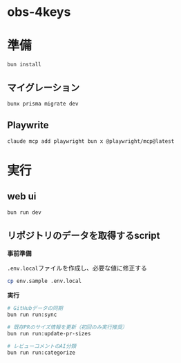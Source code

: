 # obs-4keys

# 準備

```console
bun install
```

## マイグレーション

```sh
bunx prisma migrate dev
```

## Playwrite

```console
claude mcp add playwright bun x @playwright/mcp@latest
```


# 実行

## web ui

```sh
bun run dev
```

## リポジトリのデータを取得するscript

**事前準備**

`.env.local`ファイルを作成し、必要な値に修正する

```sh
cp env.sample .env.local
```

**実行**

```sh
# GitHubデータの同期
bun run run:sync

# 既存PRのサイズ情報を更新（初回のみ実行推奨）
bun run run:update-pr-sizes

# レビューコメントのAI分類
bun run run:categorize
```
